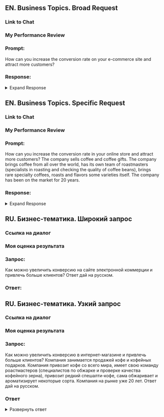 ## EN. Business Topics. Broad Request

### Link to Chat

### My Performance Review

### Prompt: 
How can you increase the conversion rate on your e-commerce site and attract more customers?

### Response:
<details>
  <summary> Expand Response </summary>
  
    Content 
</details>




## EN. Business Topics. Specific Request

### Link to Chat

### My Performance Review

### Prompt: 
How can you increase the conversion rate in your online store and attract more customers?
The company sells coffee and coffee gifts. 
The company brings coffee from all over the world, has its own team of roastmasters (specialists in roasting and checking the quality of coffee beans), brings rare specialty coffees, roasts and flavors some varieties itself. 
The company has been on the market for 20 years.

### Response:
<details>
  <summary> Expand Response </summary>
  
    Content 
</details>




## RU. Бизнес-тематика. Широкий запрос

### Ссылка на диалог

### Моя оценка результата

### Запрос: 
Как можно увеличить конверсию на сайте электронной коммерции и привлечь больше клиентов?
Ответ дай на русском. 

### Ответ:




## RU. Бизнес-тематика. Узкий запрос
### Ссылка на диалог

### Моя оценка результата

### Запрос: 
Как можно увеличить конверсию в интернет-магазине и привлечь больше клиентов?
Компания занимается продажей кофе и кофейных подарков. 
Компания привозит кофе со всего мира, имеет свою команду роастмастеров (специалистов по обжарке и проверке качества кофейного зерна), привозит редкий спешалти-кофе, сама обжаривает и ароматизирует некоторые сорта. 
Компания на рынке уже 20 лет. 
Ответ дай на русском. 

### Ответ
<details>
  <summary> Развернуть ответ </summary>
  
    Содержание ответ... 
</details>

